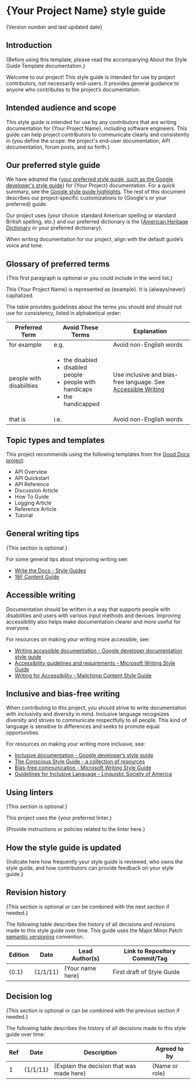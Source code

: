 
# {Your Project Name} style guide

{Version number and last updated date}

## Introduction

{Before using this template, please read the accompanying About the Style Guide
Template documentation.}

Welcome to our project! This style guide is intended for use by project
contributors, not necessarily end-users. It provides general guidance to anyone
who contributes to the project’s documentation.

## Intended audience and scope

This style guide is intended for use by any contributors that are writing
documentation for {Your Project Name}, including software engineers. This guide
can help project contributors to communicate clearly and consistently in {you
define the scope: the project's end-user documentation, API documentation,
forum posts, and so forth.}

## Our preferred style guide

We have adopted the
{[your preferred style guide, such as the Google developer's style guide](https://developers.google.com/style)}
for {Your Project} documentation. For a quick summary, see the
[Google style guide highlights](https://developers.google.com/style/highlights).
The rest of this document describes our project-specific customizations to
{Google's or your preferred} guide.

Our project uses {your choice: standard American spelling or standard British
spelling, etc.} and our preferred dictionary is the
{[American Heritage Dictionary](https://ahdictionary.com/) or your preferred
dictionary}.

When writing documentation for our project, align with the default guide’s
voice and tone.

## Glossary of preferred terms

{This first paragraph is optional or you could include in the word list.}

This {Your Project Name} is represented as {example}. It is {always/never}
capitalized.

The table provides guidelines about the terms you should and should not use for
consistency, listed in alphabetical order:

Preferred Term  | Avoid These Terms  |  Explanation
--------------- | -----------------  |  -----------
for example     | e.g.               |  Avoid non-English words
people with disabilities  | <ul><li>the disabled</li><li>disabled people</li><li>people with handicaps</li><li>the handicapped</li></ul>  |  Use inclusive and bias-free language. See [Accessible Writing](#accessible-writing)
that is         |  i.e.              |  Avoid non-English words

## Topic types and templates

This project recommends using the following templates from the
[Good Docs project](https://github.com/thegooddocsproject/templates):

- API Overview
- API Quickstart
- API Reference
- Discussion Article
- How To Guide
- Logging Article
- Reference Article
- Tutorial

## General writing tips

{This section is optional.}

For some general tips about improving writing see:

- [Write the Docs - Style Guides](https://www.writethedocs.org/guide/writing/style-guides/#writing-style)
- [18F Content Guide](https://content-guide.18f.gov/)

## Accessible writing

Documentation should be written in a way that supports people with disabilities
and users with various input methods and devices. Improving accessibility also
helps make documentation clearer and more useful for everyone.

For resources on making your writing more accessible, see:

- [Writing accessible documentation - Google developer documentation style guide](https://developers.google.com/style/accessibility)
- [Accessibility guidelines and requirements - Microsoft Writing Style Guide](https://docs.microsoft.com/en-us/style-guide/accessibility/accessibility-guidelines-requirements)
- [Writing for Accessibility - Mailchimp Content Style Guide](https://styleguide.mailchimp.com/writing-for-accessibility/)

## Inclusive and bias-free writing

When contributing to this project, you should strive to write documentation with
inclusivity and diversity in mind. Inclusive language recognizes diversity and
strives to communicate respectfully to all people. This kind of language is
sensitive to differences and seeks to promote equal opportunities.

For resources on making your writing more inclusive, see:

- [Inclusive documentation - Google developer’s style guide](https://developers.google.com/style/inclusive-documentation)
- [The Conscious Style Guide - a collection of resources](https://consciousstyleguide.com/)
- [Bias-free communication - Microsoft Writing Style Guide](https://docs.microsoft.com/en-us/style-guide/bias-free-communication)
- [Guidelines for Inclusive Language - Linguistic Society of America](https://www.linguisticsociety.org/resource/guidelines-inclusive-language)

## Using linters

{This section is optional.}

This project uses the {your preferred linter.}

{Provide instructions or policies related to the linter here.}

## How the style guide is updated

{Indicate here how frequently your style guide is reviewed, who owns the style
guide, and how contributors can provide feedback on your style guide.}

## Revision history

{This section is optional or can be combined with the next section if needed.}

The following table describes the history of all decisions and revisions made to
this style guide over time. This guide uses the Major.Minor.Patch
[semantic versioning](https://semver.org/) convention.

Edition  |  Date      |  Lead Author(s)    |  Link to Repository Commit/Tag
-------  |  ----      |  --------------    |  -----------------------------
{0.1}    |  {1/1/11}  |  {Your name here}  |  First draft of Style Guide


## Decision log

{This section is optional or can be combined with the previous section if
needed.}

The following table describes the history of all decisions made to this style
guide over time:

Ref  |  Date     |  Description                               |  Agreed to by
---  |  ----     |  -----------                               |  ------------
1    | {1/1/11}  |  {Explain the decision that was made here} |  {Name or role}

